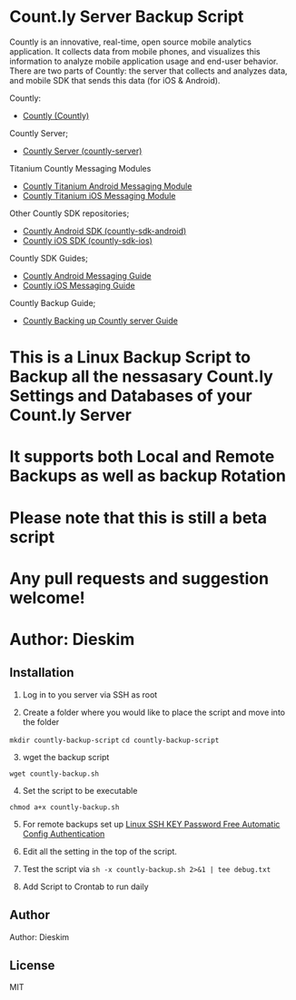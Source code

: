 # Count.ly Server Backup Script

Countly is an innovative, real-time, open source mobile analytics application. It collects data from mobile phones, and visualizes this information to analyze mobile application usage and end-user behavior. There are two parts of Countly: the server that collects and analyzes data, and mobile SDK that sends this data (for iOS & Android).

Countly:

- [Countly (Countly)](https://count.ly)

Countly Server;

- [Countly Server (countly-server)](https://github.com/Countly/countly-server)

Titanium Countly Messaging Modules

- [Countly Titanium Android Messaging Module](https://github.com/dieskim/Titanium-Count.ly-Android-Messaging)
- [Countly Titanium iOS Messaging Module](https://github.com/dieskim/Titanium-Count.ly-Messaging)

Other Countly SDK repositories;

- [Countly Android SDK (countly-sdk-android)](https://github.com/Countly/countly-sdk-android)
- [Countly iOS SDK (countly-sdk-ios)](https://github.com/Countly/countly-sdk-ios)

Countly SDK Guides;
- [Countly Android Messaging Guide](http://resources.count.ly/v1.0/docs/countly-push-for-android)
- [Countly iOS Messaging Guide](http://resources.count.ly/v1.0/docs/countly-push-for-ios)

Countly Backup Guide;
- [Countly Backing up Countly server Guide](http://resources.count.ly/v1.0/docs/backing-up-countly-server)

# This is a Linux Backup Script to Backup all the nessasary Count.ly Settings and Databases of your Count.ly Server
# It supports both Local and Remote Backups as well as backup Rotation
# Please note that this is still a beta script
# Any pull requests and suggestion welcome!
# Author: Dieskim

## Installation

1. Log in to you server via SSH as root

2. Create a folder where you would like to place the script and move into the folder

``mkdir countly-backup-script``
``cd countly-backup-script``

3. wget the backup script

``wget countly-backup.sh``

4. Set the script to be executable

``chmod a+x countly-backup.sh``

5. For remote backups set up [Linux SSH KEY Password Free Automatic Config Authentication](http://kiteplans.info/2015/05/13/how-to-linux-ssh-key-password-free-automatic-config-authentication-backup-sftp-scp/)

6. Edit all the setting in the top of the script.

7. Test the script via
``sh -x countly-backup.sh 2>&1 | tee debug.txt``

7. Add Script to Crontab to run daily

## Author

Author: Dieskim

## License
MIT